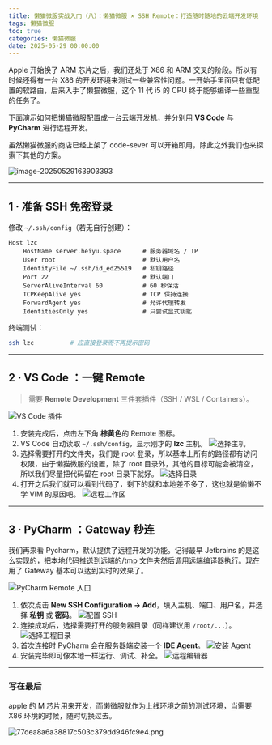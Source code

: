 ```yaml
---
title: 懒猫微服实战入门（八）：懒猫微服 × SSH Remote：打造随时随地的云端开发环境
tags: 懒猫微服
toc: true
categories: 懒猫微服
date: 2025-05-29 00:00:00
---
```


Apple 开始换了 ARM 芯片之后，我们还处于 X86 和 ARM 交叉的阶段。所以有时候还得有一台 X86 的开发环境来测试一些兼容性问题。一开始手里面只有低配置的软路由，后来入手了懒猫微服，这个 11 代 i5 的 CPU 终于能够编译一些重型的任务了。

下面演示如何把懒猫微服配置成一台云端开发机，并分别用 **VS Code** 与 **PyCharm** 进行远程开发。

虽然懒猫微服的商店已经上架了 code-sever 可以开箱即用，除此之外我们也来探索下其他的方案。

![image-20250529163903393](https://raw.githubusercontent.com/cloudsmithy/picgo-imh/master/image-20250529163903393.png)

---

<!-- more -->

## 1 · 准备 SSH 免密登录

修改 `~/.ssh/config`（若无自行创建）：

```ssh-config
Host lzc
    HostName server.heiyu.space      # 服务器域名 / IP
    User root                        # 默认用户名
    IdentityFile ~/.ssh/id_ed25519   # 私钥路径
    Port 22                          # 默认端口
    ServerAliveInterval 60           # 60 秒保活
    TCPKeepAlive yes                 # TCP 保持连接
    ForwardAgent yes                 # 允许代理转发
    IdentitiesOnly yes               # 只尝试显式钥匙
```

终端测试：

```bash
ssh lzc          # 应直接登录而不再提示密码
```

---

## 2 · VS Code ：一键 Remote

> 需要 **Remote Development** 三件套插件（SSH / WSL / Containers）。

![VS Code 插件](https://raw.githubusercontent.com/cloudsmithy/picgo-imh/master/image-20250529161722643.png)

1. 安装完成后，点击左下角 **棕黄色**的 Remote 图标。
2. VS Code 自动读取 `~/.ssh/config`，显示刚才的 **lzc** 主机。
   ![选择主机](https://raw.githubusercontent.com/cloudsmithy/picgo-imh/master/image-20250529161700856.png)
3. 选择需要打开的文件夹，我们是 root 登录，所以基本上所有的路径都有访问权限，由于懒猫微服的设置，除了 root 目录外，其他的目标可能会被清空，所以我们尽量把代码留在 root 目录下就好。
   ![选择目录](https://raw.githubusercontent.com/cloudsmithy/picgo-imh/master/image-20250529162340274.png)
4. 打开之后我们就可以看到代码了，剩下的就和本地差不多了，这也就是偷懒不学 VIM 的原因吧。
   ![远程工作区](https://raw.githubusercontent.com/cloudsmithy/picgo-imh/master/image-20250529161829107.png)

---

## 3 · PyCharm ：Gateway 秒连

我们再来看 Pycharm，默认提供了远程开发的功能。记得最早 Jetbrains 的是这么实现的，把本地代码推送到远端的/tmp 文件夹然后调用远端编译器执行。现在用了 Gateway 基本可以达到实时的效果了。

![PyCharm Remote 入口](https://raw.githubusercontent.com/cloudsmithy/picgo-imh/master/image-20250529161730354.png)

1. 依次点击 **New SSH Configuration → Add**，填入主机、端口、用户名，并选择 **私钥** 或 **密码**。
   ![配置 SSH](https://raw.githubusercontent.com/cloudsmithy/picgo-imh/master/image-20250529161741726.png)
2. 连接成功后，选择需要打开的服务器目录（同样建议用 `/root/...`）。
   ![选择工程目录](https://raw.githubusercontent.com/cloudsmithy/picgo-imh/master/image-20250529161748708.png)
3. 首次连接时 PyCharm 会在服务器端安装一个 **IDE Agent**。
   ![安装 Agent](https://raw.githubusercontent.com/cloudsmithy/picgo-imh/master/image-20250529163010706.png)
4. 安装完毕即可像本地一样运行、调试、补全。
   ![远程编辑器](https://raw.githubusercontent.com/cloudsmithy/picgo-imh/master/image-20250529161803751.png)

---

### 写在最后

apple 的 M 芯片用来开发，而懒微服就作为上线环境之前的测试环境，当需要 X86 环境的时候，随时切换过去。

![77dea8a6a38817c503c379dd946fc9e4.png](https://lzc-playground-1301583638.cos.ap-chengdu.myqcloud.com/guidelines/459/31aa8fe0-4d90-4b1a-948f-c97288f47c64.png "77dea8a6a38817c503c379dd946fc9e4.png")
